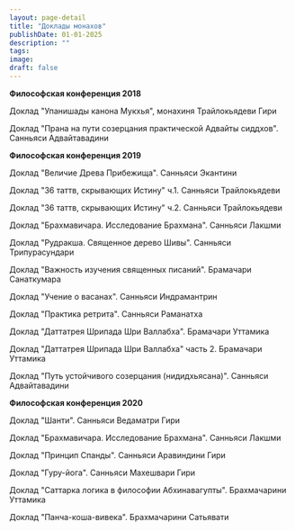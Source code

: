 ```yaml
---
layout: page-detail
title: "Доклады монахов"
publishDate: 01-01-2025
description: ""
tags:
image:
draft: false
---
```


**Философская конференция 2018** 

  
 Доклад "Упанишады канона Мукхья", монахиня Трайлокьядеви Гири
  
  
 Доклад "Прана на пути созерцания практической Адвайты сиддхов". Санньяси Адвайтавадини
  
  
**Философская конференция 2019**   

 Доклад "Величие Древа Прибежища". Санньяси Экантини
  
  
 Доклад "36 таттв, скрывающих Истину" ч.1\. Санньяси Трайлокьядеви
  
  
 Доклад "36 таттв, скрывающих Истину" ч.2\. Санньяси Трайлокьядеви
  
  
 Доклад "Брахмавичара. Исследование Брахмана". Санньяси Лакшми
  
  
 Доклад "Рудракша. Священное дерево Шивы". Санньяси Трипурасундари
  
  
 Доклад "Важность изучения священных писаний". Брамачари Санаткумара
  
  
 Доклад "Учение о васанах". Санньяси Индрамантрин
  
  
 Доклад "Практика ретрита". Санньяси Раманатха
  
  
 Доклад "Даттатрея Шрипада Шри Валлабха". Брамачари Уттамика
  
  
 Доклад "Даттатрея Шрипада Шри Валлабха" часть 2\. Брамачари Уттамика
  
  
 Доклад "Путь устойчивого созерцания (нидидхьясана)". Санньяси Адвайтавадини
  
  
**Философская конференция 2020**   

 Доклад "Шанти". Санньяси Ведаматри Гири
  
  
 Доклад "Брахмавичара. Исследование Брахмана". Санньяси Лакшми
  
  
 Доклад "Принцип Спанды". Санньяси Аравиндини Гири
  
  
 Доклад "Гуру-йога". Санньяси Махешвари Гири
  
  
 Доклад "Саттарка логика в философии Абхинавагупты". Брахмачарини Уттамика
  
  
 Доклад "Панча-коша-вивека". Брахмачарини Сатьявати
  
  
